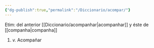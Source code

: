 ```yaml
---
{"dg-publish":true,"permalink":"/Diccionario/acompar/"}
---
```


Etim: del anterior [[Diccionario/acompanhar\|acompanhar]] y éste de [[companha\|companha]]
1. *v.* Acompañar